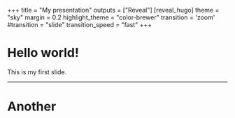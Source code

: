 +++
title = "My presentation"
outputs = ["Reveal"]
[reveal_hugo]
theme = "sky"
margin = 0.2
highlight_theme = "color-brewer"
transition = 'zoom' #transition = "slide"
transition_speed = "fast"
+++
# Hello world!

This is my first slide.

---

# Another
